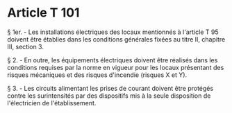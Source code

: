 # Article T 101

§ 1er. - Les installations électriques des locaux mentionnés à l'article T 95 doivent être établies dans les conditions générales fixées au titre II, chapitre III, section 3.

§ 2. - En outre, les équipements électriques doivent être réalisés dans les conditions requises par la norme en vigueur pour les locaux présentant des risques mécaniques et des risques d'incendie (risques X et Y).

§ 3. - Les circuits alimentant les prises de courant doivent être protégés contre les surintensités par des dispositifs mis à la seule disposition de l'électricien de l'établissement.
